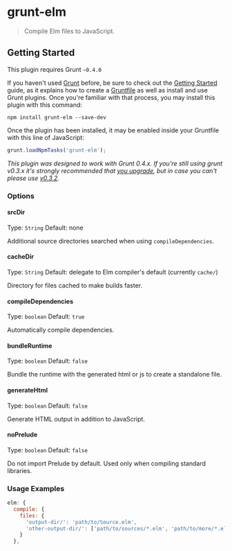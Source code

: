 # grunt-elm
> Compile Elm files to JavaScript.

## Getting Started

This plugin requires Grunt `~0.4.0`

If you haven't used [Grunt](http://gruntjs.com/) before, be sure to check out the [Getting Started](http://gruntjs.com/getting-started) guide, as it explains how to create a [Gruntfile](http://gruntjs.com/sample-gruntfile) as well as install and use Grunt plugins. Once you're familiar with that process, you may install this plugin with this command:

```shell
npm install grunt-elm --save-dev
```

Once the plugin has been installed, it may be enabled inside your Gruntfile with this line of JavaScript:

```js
grunt.loadNpmTasks('grunt-elm');
```

*This plugin was designed to work with Grunt 0.4.x. If you're still using grunt v0.3.x it's strongly recommended that [you upgrade](http://gruntjs.com/upgrading-from-0.3-to-0.4), but in case you can't please use [v0.3.2](https://github.com/gruntjs/grunt-contrib-coffee/tree/grunt-0.3-stable).*

### Options

#### srcDir
Type: `String`
Default: none

Additional source directories searched when using `compileDependencies`.

#### cacheDir
Type: `String`
Default: delegate to Elm compiler's default (currently `cache/`)

Directory for files cached to make builds faster.

#### compileDependencies
Type: `boolean`
Default: `true`

Automatically compile dependencies.

#### bundleRuntime
Type: `boolean`
Default: `false`

Bundle the runtime with the generated html or js to create a standalone file.

#### generateHtml
Type: `boolean`
Default: `false`

Generate HTML output in addition to JavaScript.

#### noPrelude
Type: `boolean`
Default: `false`

Do not import Prelude by default. Used only when compiling standard libraries.

### Usage Examples

```js
elm: {
  compile: {
    files: {
      'output-dir/': 'path/to/Source.elm',
      'other-output-dir/': ['path/to/sources/*.elm', 'path/to/more/*.elm']
    }
  },
```